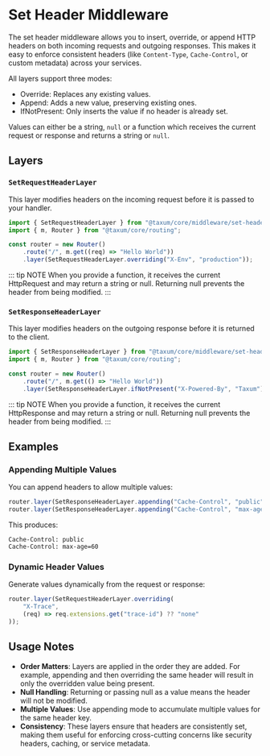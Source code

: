# Set Header Middleware

The set header middleware allows you to insert, override, or append HTTP headers on both incoming requests and
outgoing responses. This makes it easy to enforce consistent headers (like `Content-Type`, `Cache-Control`,
or custom metadata) across your services.

All layers support three modes:

- Override: Replaces any existing values.
- Append: Adds a new value, preserving existing ones.
- IfNotPresent: Only inserts the value if no header is already set.

Values can either be a string, `null` or a function which receives the current request or response and returns a string
or `null`.

## Layers

### `SetRequestHeaderLayer`

This layer modifies headers on the incoming request before it is passed to your handler.

```ts
import { SetRequestHeaderLayer } from "@taxum/core/middleware/set-header";
import { m, Router } from "@taxum/core/routing";

const router = new Router()
    .route("/", m.get((req) => "Hello World"))
    .layer(SetRequestHeaderLayer.overriding("X-Env", "production"));
```

::: tip NOTE
When you provide a function, it receives the current HttpRequest and may return a string or null. Returning null
prevents the header from being modified.
:::

### `SetResponseHeaderLayer`

This layer modifies headers on the outgoing response before it is returned to the client.

```ts
import { SetResponseHeaderLayer } from "@taxum/core/middleware/set-header";
import { m, Router } from "@taxum/core/routing";

const router = new Router()
    .route("/", m.get(() => "Hello World"))
    .layer(SetResponseHeaderLayer.ifNotPresent("X-Powered-By", "Taxum"));
```

::: tip NOTE
When you provide a function, it receives the current HttpResponse and may return a string or null. Returning null
prevents the header from being modified.
:::

## Examples

### Appending Multiple Values

You can append headers to allow multiple values:

```ts
router.layer(SetResponseHeaderLayer.appending("Cache-Control", "public"));
router.layer(SetResponseHeaderLayer.appending("Cache-Control", "max-age=60"));
```

This produces:

```
Cache-Control: public
Cache-Control: max-age=60
```

### Dynamic Header Values

Generate values dynamically from the request or response:

```ts
router.layer(SetRequestHeaderLayer.overriding(
    "X-Trace",
    (req) => req.extensions.get("trace-id") ?? "none"
));
```

## Usage Notes

- **Order Matters**: Layers are applied in the order they are added. For example, appending and then overriding the same
  header will result in only the overridden value being present.
- **Null Handling**: Returning or passing null as a value means the header will not be modified.
- **Multiple Values**: Use appending mode to accumulate multiple values for the same header key.
- **Consistency**: These layers ensure that headers are consistently set, making them useful for enforcing
  cross-cutting concerns like security headers, caching, or service metadata.
